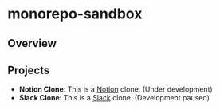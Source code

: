 # monorepo-sandbox

## Overview

<!-- TODO -->

## Projects

- **Notion Clone**: This is a [Notion](https://www.notion.so/) clone. (Under development)
- **Slack Clone**: This is a [Slack](https://slack.com/) clone. (Development paused)
